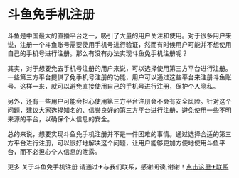 # 斗鱼免手机注册

斗鱼是中国最大的直播平台之一，吸引了大量的用户关注和使用。对于很多用户来说，注册一个斗鱼账号需要使用手机号进行验证，然而有时候用户可能并不想使用自己的手机号进行注册。那么有没有办法实现斗鱼免手机注册呢？

其实，对于想要免去手机号注册的用户来说，可以选择使用第三方平台进行注册。一些第三方平台提供了免手机号注册的功能，用户可以通过这些平台来注册斗鱼账号。这样一来，就可以避免直接使用自己的手机号进行注册，保护个人隐私。

另外，还有一些用户可能会担心使用第三方平台注册会不会有安全风险。针对这个问题，建议大家选择知名的、信誉良好的第三方平台进行注册，避免使用一些不明来源的平台，以确保个人信息的安全。

总的来说，想要实现斗鱼免手机注册并不是一件困难的事情。通过选择合适的第三方平台进行注册，可以很好地解决这个问题，让用户能够更加方便地使用斗鱼平台，而不必担心个人信息的泄露。

更多 关于斗鱼免手机注册 请通过✈与我们联系，感谢阅读,谢谢！[点击这里✈联系](https://t.me/LM999bot)